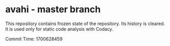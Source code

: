# avahi - master branch

This repository contains frozen state of the repository.
Its history is cleared. It is used only for static code
analysis with Codacy.

Commit Time: 1700628459